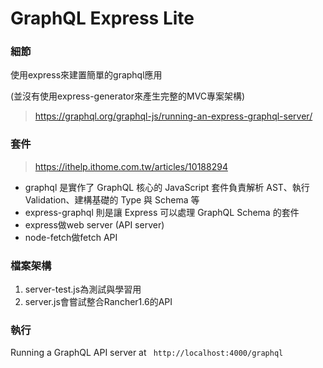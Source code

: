 # GraphQL Express Lite
### 細節
使用express來建置簡單的graphql應用

(並沒有使用express-generator來產生完整的MVC專案架構)

> https://graphql.org/graphql-js/running-an-express-graphql-server/

### 套件
> https://ithelp.ithome.com.tw/articles/10188294
* graphql 是實作了 GraphQL 核心的 JavaScript 套件負責解析 AST、執行 Validation、建構基礎的 Type 與 Schema 等
* express-graphql 則是讓 Express 可以處理 GraphQL Schema 的套件
* express做web server (API server)
* node-fetch做fetch API

### 檔案架構
1. server-test.js為測試與學習用
2. server.js會嘗試整合Rancher1.6的API

### 執行
Running a GraphQL API server at ` http://localhost:4000/graphql`
